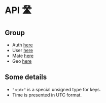 # API 🛣

## Group
- Auth [here](./group/auth.md)
- User [here](./group/user.md)
- Mate [here](./group/mate.md)
- Geo [here](./group/geo.md)

## Some details

- `"<id>"` is a special unsigned type for keys.
- Time is presented in UTC format.


